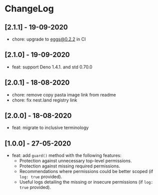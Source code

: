 # ChangeLog

## [2.1.1] - 19-09-2020

- chore: upgrade to eggs@0.2.2 in CI

## [2.1.0] - 19-09-2020

- feat: support Deno 1.4.1. and std 0.70.0

## [2.0.1] - 18-08-2020

- chore: remove copy pasta image link from readme
- chore: fix nest.land registry link

## [2.0.0] - 18-08-2020

- feat: migrate to inclusive terminology

## [1.0.0] - 27-05-2020

- feat: add `guard()` method with the following features:
  - Protection against unnecessary top-level permissions.
  - Protection against missing required permissions.
  - Recommendations where permissions could be better scoped (if `log: true` provided).
  - Useful logs detailing the missing or insecure permissions (if `log: true` provided).

